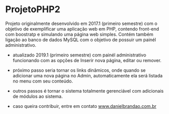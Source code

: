 # ProjetoPHP2
Projeto originalmente desenvolvido em 2017.1 (primeiro semestre) com o objetivo de exemplificar uma aplicação web em PHP, 
contendo front-end com boostratp e simulando uma página web simples.
Contém também ligação ao banco de dados MySQL com o objetivo de possuir um painél administrativo.

- atualizado 2019.1 (primeiro semestre) com painél administrativo funcionando com as opções de Inserir nova página, editar ou remover.

- próximo passo seria tornar os links dinâmicos, onde quando se adicionar uma nova página no Admin, automaticamente ela será listada
no menu com seu conteúdo.

- outros passos é tornar o sistema totalmente gerenciável com adicionais de módulos ao sistema.

- caso queira contribuir, entre em contato www.danielbrandao.com.br
